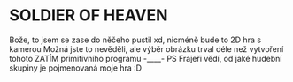<h1>SOLDIER OF HEAVEN</h1>
Bože, to jsem se zase do něčeho pustil xd, nicméně bude to 2D hra s kamerou
Možná jste to nevěděli, ale výběr obrázku trval déle než vytvoření tohoto ZATÍM primitivního programu -____-
PS Frajeři vědí, od jaké hudební skupiny je pojmenovaná moje hra :D
